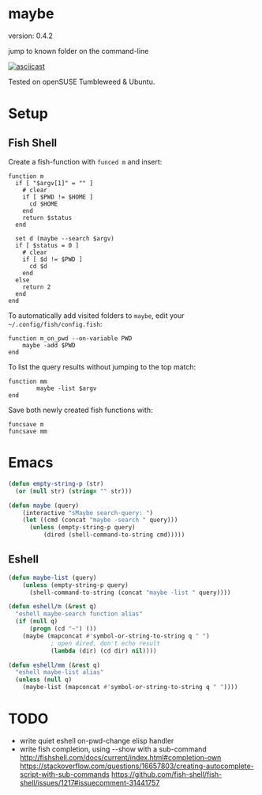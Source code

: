 maybe
=====

version: 0.4.2

jump to known folder on the command-line

[![asciicast](https://asciinema.org/a/dN7G7dd4GHRiCXMS07CR8GlRg.png)](https://asciinema.org/a/dN7G7dd4GHRiCXMS07CR8GlRg)


Tested on openSUSE Tumbleweed & Ubuntu.

Setup
=====

Fish Shell
----------

Create a fish-function with `funced m` and insert:

```
function m
  if [ "$argv[1]" = "" ]
    # clear
    if [ $PWD != $HOME ]
      cd $HOME
    end
    return $status
  end

  set d (maybe --search $argv)
  if [ $status = 0 ]
    # clear
    if [ $d != $PWD ]
      cd $d
    end
  else
    return 2
  end
end
```

To automatically add visited folders to `maybe`, edit
your `~/.config/fish/config.fish`:

```
function m_on_pwd --on-variable PWD
    maybe -add $PWD
end
```

To list the query results without jumping to the top match:

```
function mm
        maybe -list $argv
end
```

Save both newly created fish functions with:

```
funcsave m
funcsave mm
```

Emacs
=====

``` lisp
(defun empty-string-p (str)
  (or (null str) (string= "" str)))

(defun maybe (query)
    (interactive "sMaybe search-query: ")
    (let ((cmd (concat "maybe -search " query)))
      (unless (empty-string-p query)
	      (dired (shell-command-to-string cmd)))))
```

Eshell
------

``` lisp
(defun maybe-list (query)
    (unless (empty-string-p query)
      (shell-command-to-string (concat "maybe -list " query))))

(defun eshell/m (&rest q)
  "eshell maybe-search function alias"
  (if (null q)
      (progn (cd "~") ())
    (maybe (mapconcat #'symbol-or-string-to-string q " ")
            ; open dired, don't echo result
            (lambda (dir) (cd dir) nil))))

(defun eshell/mm (&rest q)
  "eshell maybe-list alias"
  (unless (null q)
    (maybe-list (mapconcat #'symbol-or-string-to-string q " "))))
```

TODO
====

- write quiet eshell on-pwd-change elisp handler
- write fish completion, using --show with a sub-command
   http://fishshell.com/docs/current/index.html#completion-own
   https://stackoverflow.com/questions/16657803/creating-autocomplete-script-with-sub-commands
   https://github.com/fish-shell/fish-shell/issues/1217#issuecomment-31441757